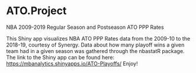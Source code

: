 # ATO.Project
NBA 2009-2019 Regular Season and Postseason ATO PPP Rates


This Shiny app visualizes NBA ATO PPP Rates data from the 2009-10 to the 2018-19, courtesy of Synergy. Data about how many playoff wins a given team had in a given season was gathered through the nbastatR package. The link to the Shiny app can be found here: https://mbanalytics.shinyapps.io/ATO-Playoffs/ Enjoy!
